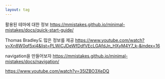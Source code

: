```yaml
---
layout: tag
---
```


활용된 테마에 대한 정보
https://mmistakes.github.io/minimal-mistakes/docs/quick-start-guide/

Thomas Bradley도 많은 정보를 제공
https://www.youtube.com/watch?v=Xn8W0qf5xi4&list=PLWjCJDeWfDdfVEcLGAfdJn_HXyM4Y7_k-&index=16


navigation을 만들어보자
https://mmistakes.github.io/minimal-mistakes/docs/navigation/

https://www.youtube.com/watch?v=35lZBO3XeDQ
